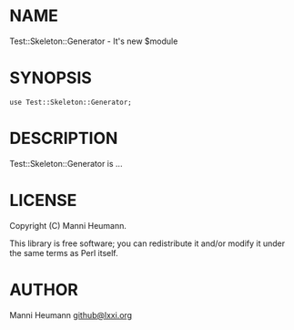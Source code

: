 # NAME

Test::Skeleton::Generator - It's new $module

# SYNOPSIS

    use Test::Skeleton::Generator;

# DESCRIPTION

Test::Skeleton::Generator is ...

# LICENSE

Copyright (C) Manni Heumann.

This library is free software; you can redistribute it and/or modify
it under the same terms as Perl itself.

# AUTHOR

Manni Heumann <github@lxxi.org>
